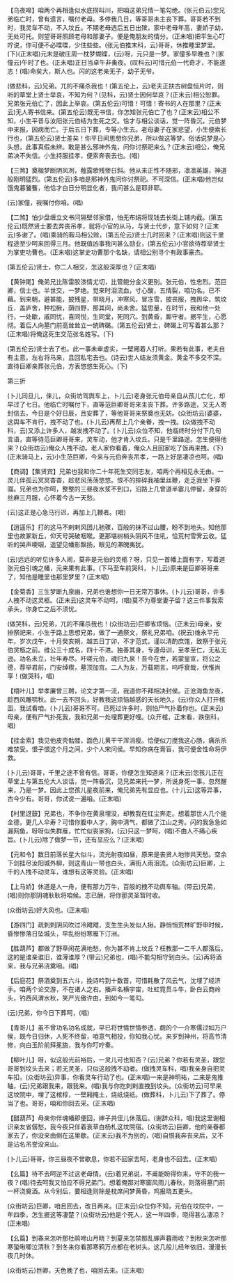 <!-- { "loadSidebar": true } -->
【乌夜啼】咱两个再相逢似水底捞叫川，把咱这弟兄情一笔勾绝。(张元伯云)您兄弟临亡时，曾有遗言，嘱付老母。多停我几日，等哥哥未主丧下葬。哥哥若不到时，我灵车不动，不入坟丘。不期老母选后五日出殡，家中老母年高，妻娇子幼，无处可托。则望哥哥照顾老母和那妻子。便是俺朋友的情分。(正末唱)把平生心叮咛说，你可便不必喋喋，少住些些。(张元伯推末科，云)哥哥，休推睡里梦里。(下)(正末唱)元末是破庄周一枕梦蝴蝶，(云)呀，元只是一梦。家僮多早晚也？(家僮云)午时了也。(正未唱)正日当卓午非夤夜。(叹科云)可惜元伯一代奇才，不能遂志！(唱)命矣大，斯人也。闪的这老亲无子，幼子无爷。

(做悲科，云)兄弟。兀的不痛杀我也！(第五伦上，云)老夫正扶古树盘恒片时，则听的草堂上贤士举哀，不知为何？(见科，云)贤士因何举哀？(正末云)相公恕罪。兄弟张元伯亡了，因此上举哀。(第五伦云)可惜！可惜！寄书的人在那里？(正末云)无人寄书信来。(第五伦云)既无书信，你怎知张元伯亡了也？(正末云)相公不知，小生平昔与汝阳张元伯结为生死之交。恰才与相公谈话，觉一阵昏沉，元伯梦中来报，因病而亡。于后五日下葬，专等小生去。老母妻子在家悲望，小生便索长行也，(第五伦云)贤士差矣！你平日间思想你兄弟，所以做这等梦。俗话说梦是心头想，此事真假未辨。敢是甚么邪神外鬼，问你讨祭祀来么？(正末云)相公，俺兄弟决不失信。小生持服挂孝，便索奔丧去也。(唱)

【三煞】奠楹梦断阴风冽，薤露歌残惨日斜。他从来正性不随邪，凛凛英雄，神道般刚明猛烈。(第五伦云)多咱是邪神外鬼问你讨祭祀。不可深信。(正末唱)他岂似饿鬼暮饕餮，他恰才白日分明显化者，我问甚么是耶非耶。

(云)家僮，我嘱付你咱。(唱)

【二煞】怕少盘缠立文书问隔壁邻家借，怕无布绢将现钱去长街上铺内截。(第五伦云)既然贤士要去奔丧吊孝，就将小官的从马，与贤士代步，意下如何？(正末云)多谢了。(唱)乘骑的鞍马相公赊，(第五伦云)贤士几时回来？(正末唱)则这千里程途至少呵来回得三月。他既值凶事我问甚么勋业，(第五伦云)小官欲待荐举贤士为掌吏功曹也。(正末唱)这掌史功曹那个名缺，请相公别寻个有政事豪杰。

(第五伦云)贤士，你二人相交，怎这般深厚也？(正末唱)

【黄钟尾】俺弟兄比陈雷胶漆情尤切，比管鲍分金义更别。张元伯，性忠烈。范巨卿，信士也。半世交，一梦绝。觉来时泪流血，寸心酸，五情裂，咱功名。已不藉。到来朝，避甚能，披残星，带晓月，冲寒风，冒冻雪，披丧服，拽舆伞，筑坟丘．盖庐舍，种松楸，荫四野，那其间，尚未舍。猛思量，在时节，我和他一处行，一处歇，戚同忧，喜同悦，生同堂，死同穴。到黄昏，厮守者。据平生，心愿彻。着后人向墓门前高耸耸立一统碑碣。(第五伦云)贤士，碑碣上可写着甚么那？(正末唱)将俺这死生交范张名姓写。(下)

(第五伦云)贤士去了也。此一事未审虚实，一壁厢着人打听。果若有此事，老夫自有主意。左右将马来，且回私宅去也。(诗云)世人结友须黄金。黄金不多交不深。直待巨卿亲葬张元伯，方表悠悠生死心。(下)

第三折

(卜儿同旦儿，俫儿，众街坊驾舆车上，卜儿云)老身张元伯母亲自从孩儿亡化，却早过了七日。他临亡时嘱付下，直等范巨卿哥哥来主丧下葬。许多路途，又无人寄封信去，今日是个好日辰，且安葬了，等他哥哥来祭奠也无妨。(众街坊云)婆婆，这舆车不肯行，拽不动了也。(卜儿云)再帮上几个亲眷，拽一拽。(众做拽不动科，云)又添上许多人，越发拽不动了。(卜儿云)众位不知，他临终时分付下几句言语，直等待范巨卿哥哥来，灵车动，他才肯入坟丘。只是千里路途。怎生便得他来？(众街坊云)俺众人拽不动。老人家你看着，俺众人且回家吃了饭再来拽。(下)(正末骑马上，云)小生范巨卿，今来与元伯奔丧吊孝，一路上好是凄凉也呵。(唱)

【商调】【集贤宾】兄弟也我和你二十年死生交同志友，咱两个再相见永无由。一灵儿伴孤云冥冥杳杳，趁悲风荡荡悠悠。恨不的摔碎我袖里丝鞭，走乏我坐下骅骝。兄弟也为你呵，整整的三昼夜水浆不到口，沿路上几曾道半霎儿停留，身穿的丝麻三月服，心怀着今古一天愁。

(云)这正是心急马行迟，再加上几鞭者。(唱)

【逍遥乐】打的这马不剌剌风团儿驰骤，百般的抹不过山腰，盼不到地头。知他那里也故冢新丘，仰天号哭破咽喉。更那堪树梢头阴风不住吼，恰荒村雪霁云收。猛听的哭声哽咽，遥望见幡影飘扬，眼见的滞魄夷犹。

(云)远远的听见许多人闹，莫非是元伯的灵柩？呀，只见一首幡上面有字，写着道张元伯引魂之幡，元来果有此事。(下马至车前哭科，卜儿云)原来是巨卿哥哥来了，知他是睡里也那里梦里？(正末唱)

【金菊香】三生梦断九泉幽，兄弟也谁想你一日无常万事休。(卜儿云)哥哥，许多人拽不动这灵柩。(正末云)这灵车不动呵，(唱)莫不为尊堂妻子留？这三件事我索承头，你身亡之后不须忧。

(做哭科，云)兄弟，兀的不痛杀我也！(众街坊云)巨卿省烦恼。(正末云)母亲，安排祭祀来，小生于路上思想兄弟，做了一通祭文，祭礼兄弟咱。(祝云)维永平元年，岁次戊午，十月癸亥朔，越五日丁卯，不才范式，谨以清酌庶馐，致祭于张元伯灵柩之前。维公三十成名，四十不进。独善其身，专遵母训，至孝至仁，无私无逊。功名未立，壮年寿尽。吁嗟元伯，魂归九泉！吾今在世，若蒙皇宣，将公之德，荐举君前，门安绰楔，墓顶加宫。二人为友，万载期言。呜呼衰哉，伏惟尚享！(做哭科，唱)

【梧叶儿】举孝廉曾三聘，论文才第一流，我道你不拜相决封侯。正沧海鱼龙夜，趁西风雕鹗秋。此一去不回头，好教我这烦恼越感的天长地久。(云)你众人打开棺函，我试看咱。(卜儿云)哥哥不可。已死过许多时，则怕尸气扑着你也。(正末云)母亲，便有尸气扑死我，我和兄弟一处埋葬更好哩。(众开棺，正末看，跌倒科，唱)

【挂金索】我见他皮壳骷髅，面色儿黄干干浑消瘦。恰便似刀搅我这心肠，痛杀杀难禁受。恨子恨这个月之间，少个人宋问侯。早知你病在膏盲，我可便舍性命将伊救。

(卜儿云)哥哥，千里之途不曾有信。哥哥，你便怎生知道来？(正末云)您孩儿正在草堂上与第五伦大人谈话，觉一阵昏沉，见兄弟来托一梦，所说身死一事。忽然醒来，乃是一梦。因此上您孩儿星夜前来，俺兄弟先有显应也。(十儿云)这等异事，古今少有。哥哥，你试说一遍咱。(正末唱)

【村里迓鼓】兄弟也，不争你在黄泉埋没，却教我在红尘奔走。想着那世人几个能全德，更几人伞寿？可惜你腹中人才，胸中清气，都做了江山之秀。闪的我急急如漏网鱼，呀呀似失群雁，忙忙似丧家狗，(云)只这一梦呵，(唱)不由人不痛心疾旨。(卜儿云)除了做梦一节，还有显应么？(正末唱)

【元和令】数日前落长星大似斗，流光射夜如昼，原来是丧贤人地惨共天愁。空余下剑挂尽汝阳城外柳，则这青山一带也白头，满街人雨泪流。(众街坊云)巨卿，上千的人拽不动灵车，谁想有这等灵验。(正末唱)

【上马娇】休道是人一舟，便有那力万牛，百般的拽不动舆车轴。(带云)兄弟，(唱)则你那阴魂耿耿将咱候。志已酬，将你那灵圣暂时收。

(众街坊云)好大风也。(正末唱)

【游四门】疏刺刺阴风吹过冷飕飕，支生生头发似人揪。静悄悄荒林旷野申时候，昏惨惨落日坠城头，早乱纷纷寒雁下汀洲。

【胜葫芦】都做了野草闲花满地愁，你为甚不肯上坟丘？枉教那一二千人都落后。这的是谁亲谁旧，谁薄谁厚？(带云)兄弟也，(唱)不能勾相守到白头。(云)再将酒来，我与兄弟浇奠咱。(唱)

【后庭花】祭酒奠到五六斗，挽诗吟到十数首，可惜耗散了风云气，沈埋了经济手。咱两个论交游，不在诸人之右。播声名横宇宙，吐虹霓贯斗牛，卧白云商岭头，钓西风渭水秋，笑严光傲许由，到如今一笔勾。

(云)兄弟，你今日下葬呵，(唱)

【青哥儿】虽不曾功名功名成就，早已将世情世情参透，觑的个一介寒儒过如万户侯，既今日归休，人死不终留，咱意气相投，你知我心忧。来岁到神州，将高节清修，向白玉阶前拜冕旒，我与你叮咛奏。

【柳叶儿】呀，似这般光前裕后，一灵儿可也知否？(云)兄弟？你若有灵圣，跟您哥哥到坟头去来；若无灵圣，只似这般拽不动者。(做拽灵车科，唱)我亲身自把灵车扣，(众街坊云)异事，你看灵车行动了也。(正末唱)一来是神明祐，二来是鬼推轴，(云)兄弟跟我来，跟我来。(唱)我与你扢刺剌直拽到坟头。(众街坊云)可早来这坟院中，埋了这棺椁，一壁厢掩土，烧纸烧纸。(做葬科，卜儿云)下了葬了。停当了也。哥哥，咱和你回去采。(正末唱)

【醋葫芦】母亲你伴魂幡即便回，婶子共侄儿休落后。(谢辞众科，唱)我这里谢相识亲友省僝愁，我今夜只伴着衰草白杨札这坟院宿。(众街坊云)巨卿，他的亲眷都家去了，你没来由倒在这里歇。(正末云)我不为别的，(唱)自恨我奔丧来后，又不是沾名吊誉没来山。

(卜儿云)哥哥，你三昼夜不曾歇息，你若不回家去呵，老身也不回去。(正末唱)

【幺篇】待不去呵逆不过这老母情。(云)着兄弟说，不甫能盼得你来，守不的我一夜？(唱)待去呵我又怕应不得兄弟门。想着俺那对寒窗风雨儿春秋，则落得墓门前一杯浇奠酒。从今别后，要相逢则除是枕席间梦黄昏，鸡报晓五更头。

(众街坊云)巨卿，咱且回去，改日再来。(正末云)众位你不知，元伯在坟院中，一年四季，怎生捱这等凄楚？(众街坊云)他是个死人，这一年四季，晓得甚么凄凉？(正末唱)

【幺篇】到春来怎听那杜鹃啼山月晓？到夏来怎禁那乱蝉声暮雨收？到秋来怎听那寒蛩啾唧泣清秋？到冬来你看那寒鸦万点都在老树头。这几般儿经年依旧，漫漫长夜几时休。

(众街坊云)巨卿，天色晚了也，咱回去来。(正末唱)

